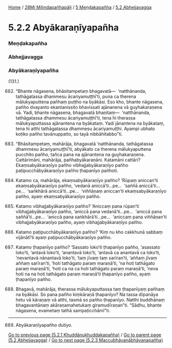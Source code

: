 
[Home](/) / [28Mi Milindapañhapāḷi](/tipitaka/28Mi.md) / [5 Meṇḍakapañha](/tipitaka/28Mi/5.md) / [5.2 Abhejjavagga](/tipitaka/28Mi/5/5.2.md)

# 5.2.2 Abyākaraṇīyapañha

### Meṇḍakapañha

### Abhejjavagga

### Abyākaraṇīyapañha

(131.)

682. “Bhante nāgasena, bhāsitampetaṃ bhagavatā—  ‘natthānanda, tathāgatassa dhammesu ācariyamuṭṭhī’ti, puna ca therena mālukyaputtena pañhaṃ puṭṭho na byākāsi. Eso kho, bhante nāgasena, pañho dvayanto ekantanissito bhavissati ajānanena vā guyhakaraṇena vā. Yadi, bhante nāgasena, bhagavatā bhaṇitaṃ—  ‘natthānanda, tathāgatassa dhammesu ācariyamuṭṭhī’ti, tena hi therassa mālukyaputtassa ajānantena na byākataṃ. Yadi jānantena na byākataṃ, tena hi atthi tathāgatassa dhammesu ācariyamuṭṭhi. Ayampi ubhato koṭiko pañho tavānuppatto, so tayā nibbāhitabbo”ti.

683. “Bhāsitampetaṃ, mahārāja, bhagavatā ‘natthānanda, tathāgatassa dhammesu ācariyamuṭṭhī’ti, abyākato ca therena mālukyaputtena pucchito pañho, tañca pana na ajānantena na guyhakaraṇena. Cattārimāni, mahārāja, pañhabyākaraṇāni. Katamāni cattāri? Ekaṃsabyākaraṇīyo pañho vibhajjabyākaraṇīyo pañho paṭipucchābyākaraṇīyo pañho ṭhapanīyo pañhoti.

684. Katamo ca, mahārāja, ekaṃsabyākaraṇīyo pañho? ‘Rūpaṃ aniccan’ti ekaṃsabyākaraṇīyo pañho, ‘vedanā aniccā’ti…pe…  ‘saññā aniccā’ti…pe…  ‘saṅkhārā aniccā’ti…pe…  ‘viññāṇaṃ aniccan’ti ekaṃsabyākaraṇīyo pañho, ayaṃ ekaṃsabyākaraṇīyo pañho.

685. Katamo vibhajjabyākaraṇīyo pañho? ‘Aniccaṃ pana rūpan’ti vibhajjabyākaraṇīyo pañho, ‘aniccā pana vedanā’ti…pe…  ‘aniccā pana saññā’ti…pe…  ‘aniccā pana saṅkhārā’ti…pe…  ‘aniccaṃ pana viññāṇan’ti vibhajjabyākaraṇīyo pañho, ayaṃ vibhajjabyākaraṇīyo pañho.

686. Katamo paṭipucchābyākaraṇīyo pañho? ‘Kiṃ nu kho cakkhunā sabbaṃ vijānātī’ti ayaṃ paṭipucchābyākaraṇīyo pañho.

687. Katamo ṭhapanīyo pañho? ‘Sassato loko’ti ṭhapanīyo pañho, ‘asassato loko’ti, ‘antavā loko’ti, ‘anantavā loko’ti, ‘antavā ca anantavā ca loko’ti, ‘nevantavā nānantavā loko’ti, ‘taṃ jīvaṃ taṃ sarīran’ti, ‘aññaṃ jīvaṃ aññaṃ sarīran’ti, ‘hoti tathāgato paraṃ maraṇā’ti, ‘na hoti tathāgato paraṃ maraṇā’ti, ‘hoti ca na ca hoti tathāgato paraṃ maraṇā’ti, ‘neva hoti na na hoti tathāgato paraṃ maraṇā’ti ṭhapanīyo pañho, ayaṃ ṭhapanīyo pañho.

688. Bhagavā, mahārāja, therassa mālukyaputtassa taṃ ṭhapanīyaṃ pañhaṃ na byākāsi. So pana pañho kiṃkāraṇā ṭhapanīyo? Na tassa dīpanāya hetu vā kāraṇaṃ vā atthi, tasmā so pañho ṭhapanīyo. Natthi buddhānaṃ bhagavantānaṃ akāraṇamahetukaṃ giramudīraṇan”ti. “Sādhu, bhante nāgasena, evametaṃ tathā sampaṭicchāmī”ti.

---

689. Abyākaraṇīyapañho dutiyo.



[Go to previous page (5.2.1 Khuddānukhuddakapañha)](/tipitaka/28Mi/5/5.2/5.2.1.md) / [Go to parent page (5.2 Abhejjavagga)](/tipitaka/28Mi/5/5.2.md) / [Go to next page (5.2.3 Maccubhāyanābhāyanapañha)](/tipitaka/28Mi/5/5.2/5.2.3.md)


